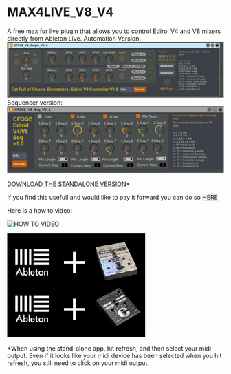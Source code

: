 # MAX4LIVE_V8_V4
A free max for live plugin that allows you to control Edirol V4 and V8 mixers directly from Ableton Live.
Automation Version:
![simple](https://github.com/cfoge/MAX4LIVE_V8_V4/blob/main/images/MaxSimple.JPG)
Sequencer version:
![seq](https://github.com/cfoge/MAX4LIVE_V8_V4/blob/main/images/MaxseqCapture.JPG)

[DOWNLOAD THE STANDALONE VERSION](https://drive.google.com/drive/folders/1TX-tYcq1TECpKl3ca50vyXoU_WjAKnyg?usp=sharing)*

If you find this usefull and would like to pay it forward you can do so [HERE](https://www.paypal.com/donate?hosted_button_id=XGRSY3M6V94R4)

Here is a how to video:


[![HOW TO VIDEO](https://img.youtube.com/vi/2qwG3psWF8s/0.jpg)](https://www.youtube.com/watch?v=2qwG3psWF8s)

![ableton+v4/v8](https://github.com/cfoge/MAX4LIVE_V8_V4/blob/main/images/plugin-01%20small.jpg)

*When using the stand-alone app, hit refresh, and then select your midi output. Even if it looks like your midi device has been selected when you hit refresh, you still need to click on your midi output.
